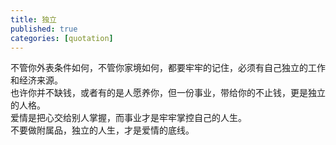 ```yaml
---
title: 独立
published: true
categories: [quotation]
---
```


不管你外表条件如何，不管你家境如何，都要牢牢的记住，必须有自己独立的工作和经济来源。  
也许你并不缺钱，或者有的是人愿养你，但一份事业，带给你的不止钱，更是独立的人格。  
爱情是把心交给别人掌握，而事业才是牢牢掌控自己的人生。  
不要做附属品，独立的人生，才是爱情的底线。